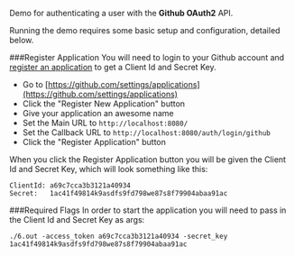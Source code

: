 Demo for authenticating a user with the <b>Github OAuth2</b> API.

Running the demo requires some basic setup and configuration, detailed below.

###Register Application
You will need to login to your Github account and [register an application](https://github.com/settings/applications) to get a Client Id and Secret Key.

* Go to [https://github.com/settings/applications](https://github.com/settings/applications)
* Click the "Register New Application" button
* Give your application an awesome name
* Set the Main URL to `http://localhost:8080/`
* Set the Callback URL to `http://localhost:8080/auth/login/github`
* Click the "Register Application" button

When you click the Register Application button you will be given the Client Id and Secret Key, which will look something like this:

    ClientId: a69c7cca3b3121a40934
    Secret:   1ac41f49814k9asdfs9fd798we87s8f79904abaa91ac

###Required Flags
In order to start the application you will need to pass in the Client Id and Secret Key as args:

    ./6.out -access_token a69c7cca3b3121a40934 -secret_key 1ac41f49814k9asdfs9fd798we87s8f79904abaa91ac


